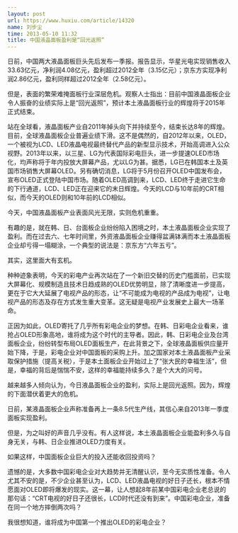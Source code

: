 ```yaml
---
layout: post
url: https://www.huxiu.com/article/14320
name: 刘步尘
time: 2013-05-10 11:32
title: 中国液晶面板盈利是“回光返照”
---
```

日前，中国两大液晶面板巨头先后发布一季报。报告显示，华星光电实现销售收入33.63亿元，净利润4.08亿元，盈利超过2012全年（3.15亿元）；京东方实现净利润2.86亿元，盈利同样超过2012全年（2.58亿元）。

但是，表面的繁荣难掩面板行业深层危机。观察人士指出：目前中国液晶面板企业令人振奋的业绩实际上是“回光返照”，预计本土液晶面板行业的辉煌将于2015年正式结束。

站在全球看，液晶面板产业自2011年掉头向下并持续至今，结束长达8年的辉煌。目前，全球液晶面板企业普遍业绩下滑。这不是偶然的，自2012年以来，OLED，一个被视为LCD、LED液晶电视最终替代产品的新型显示技术，开始高调进入公众视野。2013年以来，以三星、LG为代表国际彩电巨头，进一步提速OLED市场化，均声称将于年内投放大屏幕产品，尤以LG为甚。据悉，LG已在韩国本土及英国市场销售大屏幕OLED。另有确切消息，LG将于5月份召开OLED中国发布会，宣布OLED正式登陆中国市场。随着OLED高调到来，LCD、LED终于走进它生命的下行通道，LCD、LED正在迎来它的末日辉煌。今天的LCD与10年前的CRT相似，而今天的OLED则和10年前的LCD相似。

今天，中国液晶面板产业表面风光无限，实则危机重重。

有趣的是，就在韩、日、台面板企业纷纷陷入困境之时，本土液晶面板企业实现了盈利。而在过去六、七年时间里，外资液晶面板企业赚得盆满钵满而本土液晶面板企业却亏得一塌糊涂，一个典型的说法是：京东方“六年五亏”。

其实，这里面大有玄机。

种种迹象表明，今天的彩电产业再次站在了一个新旧交替的历史门槛面前，已实现大屏幕化、规模制造且技术日趋成熟的OLED优势明显，除了清晰度进一步提高，更在于它大大延展了电视产品的形态，让“不可能成为电视的产品成为电视”，让电视产品的形态及存在方式发生重大变革。这无疑是电视产业发展史上最大一场革命。

正因为如此，OLED寄托了几乎所有彩电企业的梦想。在韩、日彩电企业看来，谁抢占OLED形象高地，谁将成为这个时代的主导者。因此，韩、日彩电企业及台湾面板企业，纷纷转型布局OLED面板生产，在此背景之下，全球液晶面板供应量开始下降，于是，彩电企业对中国面板的采购上升。加之国家对本土液晶面板产业采取保护措施（提高关税），于是本土面板企业开始过上了“张大民的幸福生活”，但是，幸福的背后是惴惴不安，这样的幸福能持续多久？是个大大的问号。

越来越多人倾向认为，今日液晶面板企业的盈利，实际上是回光返照。因为，辉煌的下面潜伏着更大的危机。

日前，某液晶面板企业声称准备再上一条8.5代生产线，其信心来自2013年一季度面板实现盈利。

但是，为之叫好的声音几乎没有。有人这样说，本土液晶面板企业能盈利多久与自身无关，与韩、日企业推进OLED力度有关。

如果这样，中国面板企业巨大的投入还能收回投资吗？

遗憾的是，大多数中国彩电企业对大趋势并无清醒认识，至今无实质性准备。令人尤其不安的是，不少企业甚至认为，LCD、LED液晶电视的好日子还长，根本不情愿面对OLED即将爆发的现实。这一幕，让人想起8年前某中国彩电企业老总说的那句话：“CRT电视的好日子还很长，LCD时代还没有到来”。中国彩电企业，准备在同一个地方摔倒两次吗？

我很想知道，谁将成为中国第一个推出OLED的彩电企业？

